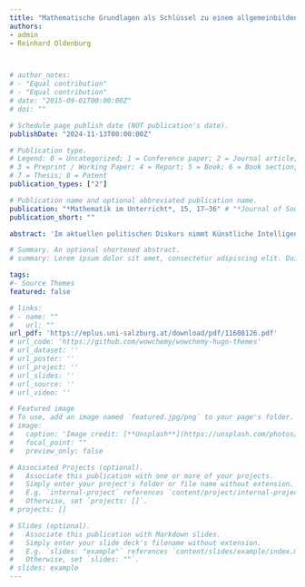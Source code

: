 ```yaml
---
title: "Mathematische Grundlagen als Schlüssel zu einem allgemeinbildenden Verständnis von KI: Theoretische Perspektiven und praktische Unterrichtsideen"
authors:
- admin
- Reinhard Oldenburg



# author_notes:
# - "Equal contribution"
# - "Equal contribution"
# date: "2015-09-01T00:00:00Z"
# doi: ""

# Schedule page publish date (NOT publication's date).
publishDate: "2024-11-13T00:00:00Z"

# Publication type.
# Legend: 0 = Uncategorized; 1 = Conference paper; 2 = Journal article;
# 3 = Preprint / Working Paper; 4 = Report; 5 = Book; 6 = Book section;
# 7 = Thesis; 8 = Patent
publication_types: ["2"]

# Publication name and optional abbreviated publication name.
publication: "*Mathematik im Unterricht*, 15, 17–36" # "*Journal of Source Themes, 1*(1)"
publication_short: ""

abstract: 'Im aktuellen politischen Diskurs nimmt Künstliche Intelligenz (KI) eine herausragende Stellung ein. Die Erwartung, dass durch KI-Systeme die Lebens- und Arbeitsverhältnisse grundlegend transformiert werden, weist der Schule die Aufgabe zu, Lernende zu einem reflektierten, informierten Umgang mit ebendiesen Technologien und zugrundeliegenden Methoden zu befähigen. Alle verbreiteten KI-Anwendungen basieren wesentlich auf mathematischen Grundlagen und es stellt sich die Frage, inwieweit eine Beschäftigung mit diesen Grundlagen möglich und sinnvoll ist. Dies wird im Beitrag sowohl theoretisch als auch auf Basis von konkreten Ideen für den Unterricht diskutiert.'

# Summary. An optional shortened abstract.
# summary: Lorem ipsum dolor sit amet, consectetur adipiscing elit. Duis posuere tellus ac convallis placerat. Proin tincidunt magna sed ex sollicitudin condimentum.

tags:
#- Source Themes
featured: false

# links:
# - name: ""
#   url: ""
url_pdf: 'https://eplus.uni-salzburg.at/download/pdf/11608126.pdf'
# url_code: 'https://github.com/wowchemy/wowchemy-hugo-themes'
# url_dataset: ''
# url_poster: ''
# url_project: ''
# url_slides: ''
# url_source: ''
# url_video: ''

# Featured image
# To use, add an image named `featured.jpg/png` to your page's folder. 
# image:
#   caption: 'Image credit: [**Unsplash**](https://unsplash.com/photos/jdD8gXaTZsc)'
#   focal_point: ""
#   preview_only: false

# Associated Projects (optional).
#   Associate this publication with one or more of your projects.
#   Simply enter your project's folder or file name without extension.
#   E.g. `internal-project` references `content/project/internal-project/index.md`.
#   Otherwise, set `projects: []`.
# projects: []

# Slides (optional).
#   Associate this publication with Markdown slides.
#   Simply enter your slide deck's filename without extension.
#   E.g. `slides: "example"` references `content/slides/example/index.md`.
#   Otherwise, set `slides: ""`.
# slides: example
---
```


<!-- {{% callout note %}}
Click the *Cite* button above to demo the feature to enable visitors to import publication metadata into their reference management software.
{{% /callout %}}

{{% callout note %}}
Create your slides in Markdown - click the *Slides* button to check out the example.
{{% /callout %}}

Supplementary notes can be added here, including [code, math, and images](https://wowchemy.com/docs/writing-markdown-latex/). -->

